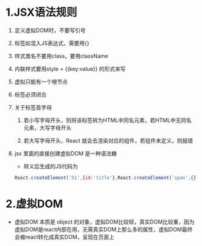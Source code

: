  # 1.JSX语法规则

 1. 定义虚拟DOM时，不要写引号

 2. 标签如混入JS表达式，需要用{}

 3. 样式类名不要用class，要用className

 4. 内联样式要用style = {{key:value}} 的形式来写

 5. 虚拟只能有一个根节点

 6. 标签必须闭合

 7. 关于标签首字母
 
	1. 若小写字母开头，则将该标签转为HTML中同名元素，若HTML中无同名元素，大写字母开头
	
	2. 若大写字母开头，React 就会去渲染对应的组件，若组件未定义，则报错

 8. jsx 里面的直接创建虚拟DOM 是一种语法糖
  	- 转义后生成的JS代码为 
  	``` javascript
	React.createElement('h1',{id:'title'},React.createElement('span',{},'Hello React!'))```
	
# 2.虚拟DOM
- 虚拟DOM 本质是 object 的对象，虚拟DOM比较轻，真实DOM比较重，因为虚拟DOM是react内部在用，无需真实DOM上那么多的属性，虚拟DOM最终会被react转化成真实DOM，呈现在页面上
